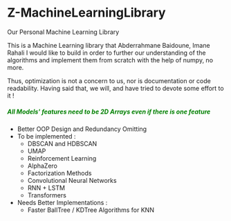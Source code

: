 # Z-MachineLearningLibrary
Our Personal Machine Learning Library

This is a Machine Learning library that Abderrahmane Baidoune, Imane Rahali I would like to build in order to further our understanding of the algorithms and implement them from scratch with the help of numpy, no more.

Thus, optimization is not a concern to us, nor is documentation or code readability. Having said that, we will, and have tried to devote some effort to it !

<h5 style="color:green"> All Models' features need to be 2D Arrays even if there is one feature </h3>
<ul>
<li> Better OOP Design and Redundancy Omitting
<li> To be implemented :
    <ul>
        <li> DBSCAN and HDBSCAN
        <li> UMAP
        <li> Reinforcement Learning
        <li> AlphaZero
        <li> Factorization Methods
        <li> Convolutional Neural Networks
        <li> RNN + LSTM
        <li> Transformers
    </ul>
<li> Needs Better Implementations :
    <ul>
        <li> Faster BallTree / KDTree Algorithms for KNN
    </ul>
</ul>
